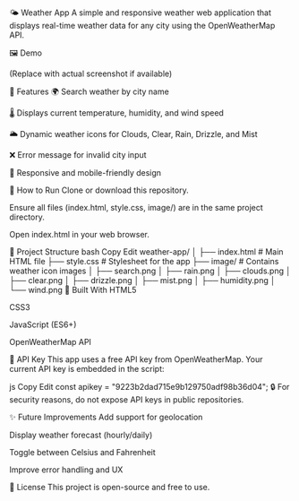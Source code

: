 🌤️ Weather App
A simple and responsive weather web application that displays real-time weather data for any city using the OpenWeatherMap API.

🖼️ Demo

(Replace with actual screenshot if available)

🔧 Features
🌍 Search weather by city name

🌡️ Displays current temperature, humidity, and wind speed

🌥️ Dynamic weather icons for Clouds, Clear, Rain, Drizzle, and Mist

❌ Error message for invalid city input

📱 Responsive and mobile-friendly design

🚀 How to Run
Clone or download this repository.

Ensure all files (index.html, style.css, image/) are in the same project directory.

Open index.html in your web browser.

📁 Project Structure
bash
Copy
Edit
weather-app/
│
├── index.html           # Main HTML file
├── style.css            # Stylesheet for the app
├── image/               # Contains weather icon images
│   ├── search.png
│   ├── rain.png
│   ├── clouds.png
│   ├── clear.png
│   ├── drizzle.png
│   ├── mist.png
│   ├── humidity.png
│   └── wind.png
🧠 Built With
HTML5

CSS3

JavaScript (ES6+)

OpenWeatherMap API

🔑 API Key
This app uses a free API key from OpenWeatherMap.
Your current API key is embedded in the script:

js
Copy
Edit
const apikey = "9223b2dad715e9b129750adf98b36d04";
🔒 For security reasons, do not expose API keys in public repositories.

✨ Future Improvements
Add support for geolocation

Display weather forecast (hourly/daily)

Toggle between Celsius and Fahrenheit

Improve error handling and UX

📄 License
This project is open-source and free to use.
